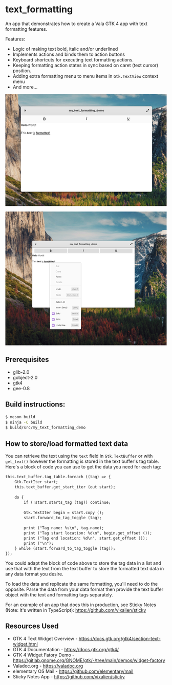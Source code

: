 # text_formatting

An app that demonstrates how to create a Vala GTK 4 app with text formatting features.

Features:

- Logic of making text bold, italic and/or underlined
- Implements actions and binds them to action buttons
- Keyboard shortcuts for executing text formatting actions.
- Keeping formatting action states in sync based on caret (text cursor) position.
- Adding extra formatting menu to menu items in `Gtk.TextView` context menu
- And more...

![Demo Application](img/demo.png)

![Demo Application with context menu opened](img/context-menu.png)

## Prerequisites

- glib-2.0
- gobject-2.0
- gtk4
- gee-0.8

## Build instructions:

```Bash
$ meson build
$ ninja -C build
$ build/src/my_text_formatting_demo
```

## How to store/load formatted text data

You can retrieve the text using the `text` field in `Gtk.TextBuffer` or with `get_text()` however
the formatting is stored in the text buffer's tag table. Here's a block of code you can use to get the data you need
for each tag:

```vala
this.text_buffer.tag_table.foreach ((tag) => {
    Gtk.TextIter start;
    this.text_buffer.get_start_iter (out start);

    do {
        if (!start.starts_tag (tag)) continue;

        Gtk.TextIter begin = start.copy ();
        start.forward_to_tag_toggle (tag);

        print ("Tag name: %s\n", tag.name);
        print ("Tag start location: %d\n", begin.get_offset ());
        print ("Tag end location: %d\n", start.get_offset ());
        print ("\n");
    } while (start.forward_to_tag_toggle (tag));
});
```

You could adapt the block of code above to store the tag data in a list and use that with the text from the text buffer
to store the formatted text data in any data format you desire.

To load the data and replicate the same formatting, you'll need to do the opposite. Parse the data from your data format then
provide the text buffer object with the text and formatting tags separately.

For an example of an app that does this in production, see Sticky Notes (Note: It's written in TypeScript): https://github.com/vixalien/sticky

## Resources Used

- GTK 4 Text Widget Overview - https://docs.gtk.org/gtk4/section-text-widget.html
- GTK 4 Documentation - https://docs.gtk.org/gtk4/
- GTK 4 Widget Fatory Demo - https://gitlab.gnome.org/GNOME/gtk/-/tree/main/demos/widget-factory
- Valadoc.org - https://valadoc.org
- elementary OS Mail - https://github.com/elementary/mail
- Sticky Notes App - https://github.com/vixalien/sticky
